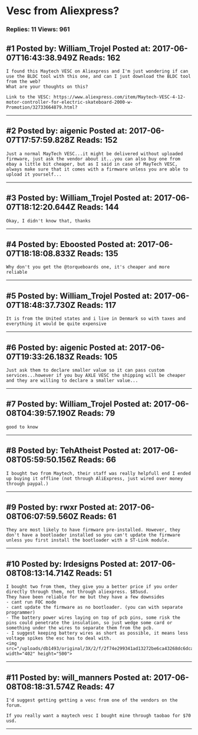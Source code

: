 # Vesc from Aliexpress?

### Replies: 11 Views: 961

## \#1 Posted by: William_Trojel Posted at: 2017-06-07T16:43:38.949Z Reads: 162

```
I found this Maytech VESC on Aliexpress and I'm just wondering if can use the BLDC tool with this one, and can I just download the BLDC tool from the web?
What are your thoughts on this?

Link to the VESC: https://www.aliexpress.com/item/Maytech-VESC-4-12-motor-controller-for-electric-skateboard-2000-w-Promotion/32733664879.html?
```

---
## \#2 Posted by: aigenic Posted at: 2017-06-07T17:57:59.828Z Reads: 152

```
Just a normal MayTech VESC...it might be delivered without uploaded firmware, just ask the vendor about it...you can also buy one from ebay a little bit cheaper, but as I said in case of MayTech VESC, always make sure that it comes with a firmware unless you are able to upload it yourself...
```

---
## \#3 Posted by: William_Trojel Posted at: 2017-06-07T18:12:20.644Z Reads: 144

```
Okay, I didn't know that, thanks
```

---
## \#4 Posted by: Eboosted Posted at: 2017-06-07T18:18:08.833Z Reads: 135

```
Why don't you get the @torqueboards one, it's cheaper and more reliable
```

---
## \#5 Posted by: William_Trojel Posted at: 2017-06-07T18:48:37.730Z Reads: 117

```
It is from the United states and i live in Denmark so with taxes and everything it would be quite expensive
```

---
## \#6 Posted by: aigenic Posted at: 2017-06-07T19:33:26.183Z Reads: 105

```
Just ask them to declare smaller value so it can pass custom services...however if you buy AXLE VESC the shipping will be cheaper and they are willing to declare a smaller value...
```

---
## \#7 Posted by: William_Trojel Posted at: 2017-06-08T04:39:57.190Z Reads: 79

```
good to know
```

---
## \#8 Posted by: TehAtheist Posted at: 2017-06-08T05:59:50.156Z Reads: 66

```
I bought two from Maytech, their staff was really helpfull end I ended up buying it offline (not through AliExpress, just wired over money through paypal.)
```

---
## \#9 Posted by: rwxr Posted at: 2017-06-08T06:07:59.560Z Reads: 61

```
They are most likely to have firmware pre-installed. However, they don't have a bootloader installed so you can't update the firmware unless you first install the bootloader with a ST-Link module.
```

---
## \#10 Posted by: lrdesigns Posted at: 2017-06-08T08:13:14.714Z Reads: 51

```
I bought two from them, they give you a better price if you order directly through them, not through aliexpress. $85usd. 
They have been reliable for me but they have a few downsides
- cant run FOC mode
- cant update the firmware as no bootloader. (you can with separate programmer) 
- The battery power wires laying on top of pcb pins, some risk the pins could penetrate the insulation, so just wedge some card or something under the wires to separate them from the pcb.
- I suggest keeping battery wires as short as possible, it means less voltage spikes the esc has to deal with. 
<img src="/uploads/db1493/original/3X/2/f/2f74e299341ad13272be6ca43268dc6dca1468ad.png" width="402" height="500">
```

---
## \#11 Posted by: will_manners Posted at: 2017-06-08T08:18:31.574Z Reads: 47

```
I'd suggest getting getting a vesc from one of the vendors on the forum. 

If you really want a maytech vesc I bought mine through taobao for $70 usd.
```

---
